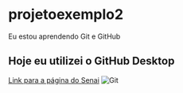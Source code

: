 # projetoexemplo2
 Eu estou aprendendo Git e GitHub

## Hoje eu utilizei o GitHub Desktop

[Link para a página do Senai](https://www.sp.senai.br/)
![Git](https://git-scm.com/images/logo@2x.png)
